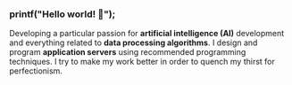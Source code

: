 ### printf("Hello world! 👋");
Developing a particular passion for <b>artificial intelligence (AI)</b> development and everything related to <b>data processing algorithms</b>. I design and program <b>application servers</b> using recommended programming techniques. I try to make my work better in order to quench my thirst for perfectionism.
<!-- It's nice of you to take a look at my great programmer profile. <br/>
I'm **The Evengelical kawai programmer** 😄, so the only `bible` I read and believe in is **The Code**, and my mission is to converge everyone to the code. -->

<!--
**mokira3d48/mokira3d48** is a ✨ _special_ ✨ repository because its `README.md` (this file) appears on your GitHub profile.

Here are some ideas to get you started:

- 🔭 I’m currently working on ...
- 🌱 I’m currently learning ...
- 👯 I’m looking to collaborate on ...
- 🤔 I’m looking for help with ...
- 💬 Ask me about ...
- 📫 How to reach me: ...
- 😄 Pronouns: ...
- ⚡ Fun fact: ...
-->
